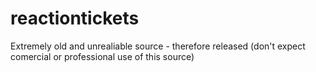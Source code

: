 # reactiontickets

Extremely old and unrealiable source - therefore released (don't expect comercial or professional use of this source)
